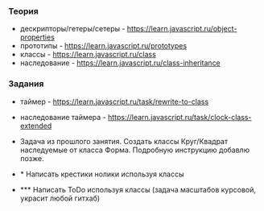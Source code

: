 ### Теория

- дескрипторы/гетеры/сетеры - https://learn.javascript.ru/object-properties
- прототипы - https://learn.javascript.ru/prototypes
- классы - https://learn.javascript.ru/class
- наследование - https://learn.javascript.ru/class-inheritance

### Задания

- таймер - https://learn.javascript.ru/task/rewrite-to-class
- наследование таймера - https://learn.javascript.ru/task/clock-class-extended
- Задача из прошлого занятия. Создать классы Круг/Квадрат наследуемые от класса Форма. Подробную инструкцию добавлю позже.  
- \* Написать крестики нолики используя классы
  
- \*\*\* Написать ToDo используя классы (задача масштабов курсовой, украсит любой гитхаб)
